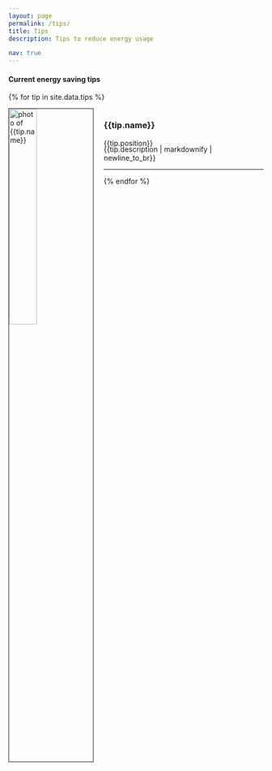 ```yaml
---
layout: page
permalink: /tips/
title: Tips
description: Tips to reduce energy usage

nav: true
---
```


#### Current energy saving tips

{% for tip in site.data.tips %}

<div class="clearfix" id = "{{tip.name | replace: ' ', '-'}}" style="padding-top: 60px; margin-top: -60px;">
    <img style="border:1px solid; float: left; width: 33%; margin-right: 20px;" src="{{ tip.image | prepend: '/assets/img/' | prepend: site.baseurl | prepend: site.url }}" alt="photo of {{tip.name}}">
    <div style="height: 35px">
        <h3>{{tip.name}}</h3>
        {{tip.position}} <br>
    </div>
    <div class="col-sm-12" style="padding:0">
        <p class="text-justify">{{tip.description | markdownify | newline_to_br}}</p>
    </div>
</div>
<hr>

{% endfor %}
